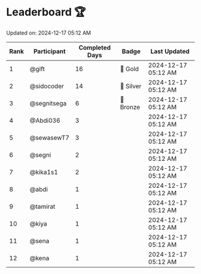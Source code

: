 # Leaderboard 🏆

Updated on: 2024-12-17 05:12 AM

| Rank | Participant       | Completed Days | Badge      | Last Updated         |
|------|-------------------|----------------|------------|----------------------|
| 1    | @gift             | 16             | 🏅 Gold     | 2024-12-17 05:12 AM |
| 2    | @sidocoder        | 14             | 🥈 Silver   | 2024-12-17 05:12 AM |
| 3    | @segnitsega       | 6              | 🥉 Bronze   | 2024-12-17 05:12 AM |
| 4    | @Abdi036          | 3              |            | 2024-12-17 05:12 AM |
| 5    | @sewasewT7        | 3              |            | 2024-12-17 05:12 AM |
| 6    | @segni            | 2              |            | 2024-12-17 05:12 AM |
| 7    | @kika1s1          | 2              |            | 2024-12-17 05:12 AM |
| 8    | @abdi             | 1              |            | 2024-12-17 05:12 AM |
| 9    | @tamirat          | 1              |            | 2024-12-17 05:12 AM |
| 10   | @kiya             | 1              |            | 2024-12-17 05:12 AM |
| 11   | @sena             | 1              |            | 2024-12-17 05:12 AM |
| 12   | @kena             | 1              |            | 2024-12-17 05:12 AM |
